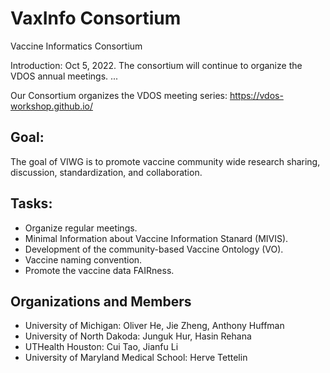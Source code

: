 # VaxInfo Consortium
Vaccine Informatics Consortium

Introduction: Oct 5, 2022. The consortium will continue to organize the VDOS annual meetings. ... 

Our Consortium organizes the VDOS meeting series:  https://vdos-workshop.github.io/ 

## Goal: 
The goal of VIWG is to promote vaccine community wide research sharing, discussion, standardization, and collaboration.

## Tasks:
- Organize regular meetings. 
- Minimal Information about Vaccine Information Stanard (MIVIS).
- Development of the community-based Vaccine Ontology (VO).
- Vaccine naming convention.
- Promote the vaccine data FAIRness.

## Organizations and Members
- University of Michigan: Oliver He, Jie Zheng, Anthony Huffman
- University of North Dakoda: Junguk Hur, Hasin Rehana  
- UTHealth Houston: Cui Tao, Jianfu Li
- University of Maryland Medical School: Herve Tettelin


